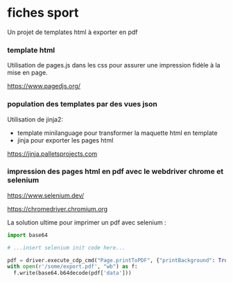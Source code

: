 # fiches sport

Un projet de templates html à exporter en pdf

### template html

Utilisation de pages.js dans les css pour assurer une impression fidèle à la mise en page.

https://www.pagedjs.org/

### population des templates par des vues json

Utilisation de jinja2:
- template minilanguage pour transformer la maquette html en template
- jinja pour exporter les pages html

https://jinja.palletsprojects.com

### impression des pages html en pdf avec le webdriver chrome et selenium

https://www.selenium.dev/

https://chromedriver.chromium.org

La solution ultime pour imprimer un pdf avec selenium :
```python
import base64

# ...insert selenium init code here...

pdf = driver.execute_cdp_cmd("Page.printToPDF", {"printBackground": True})
with open(r'/some/export.pdf', "wb") as f:
  f.write(base64.b64decode(pdf['data']))
```
